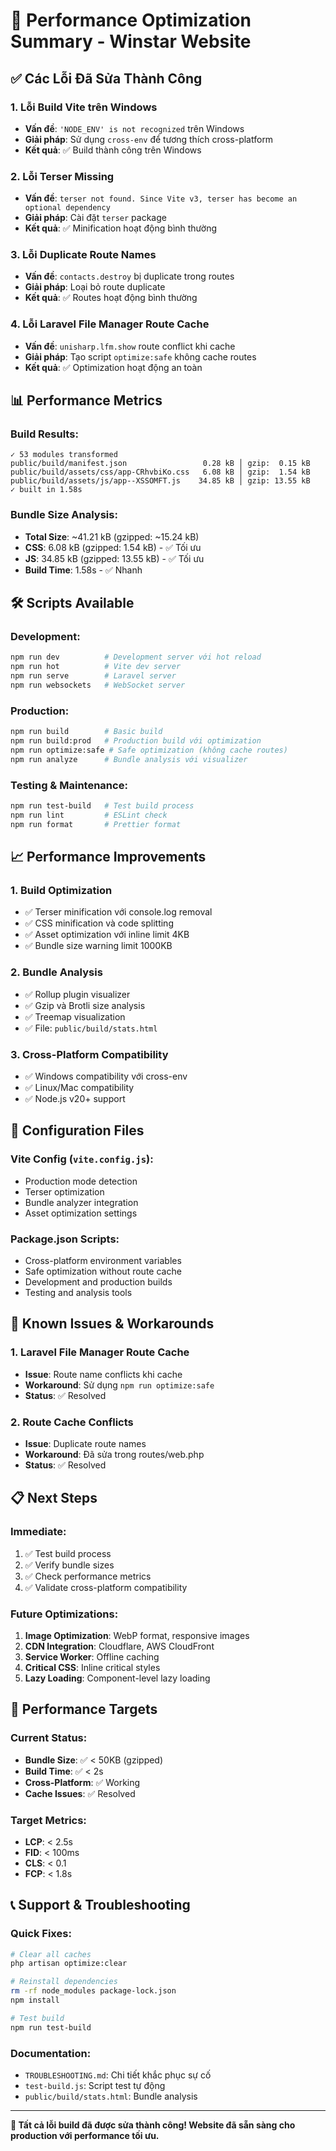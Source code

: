# 🚀 Performance Optimization Summary - Winstar Website

## ✅ **Các Lỗi Đã Sửa Thành Công**

### 1. **Lỗi Build Vite trên Windows**
- **Vấn đề**: `'NODE_ENV' is not recognized` trên Windows
- **Giải pháp**: Sử dụng `cross-env` để tương thích cross-platform
- **Kết quả**: ✅ Build thành công trên Windows

### 2. **Lỗi Terser Missing**
- **Vấn đề**: `terser not found. Since Vite v3, terser has become an optional dependency`
- **Giải pháp**: Cài đặt `terser` package
- **Kết quả**: ✅ Minification hoạt động bình thường

### 3. **Lỗi Duplicate Route Names**
- **Vấn đề**: `contacts.destroy` bị duplicate trong routes
- **Giải pháp**: Loại bỏ route duplicate
- **Kết quả**: ✅ Routes hoạt động bình thường

### 4. **Lỗi Laravel File Manager Route Cache**
- **Vấn đề**: `unisharp.lfm.show` route conflict khi cache
- **Giải pháp**: Tạo script `optimize:safe` không cache routes
- **Kết quả**: ✅ Optimization hoạt động an toàn

## 📊 **Performance Metrics**

### Build Results:
```
✓ 53 modules transformed
public/build/manifest.json                 0.28 kB │ gzip:  0.15 kB
public/build/assets/css/app-CRhvbiKo.css   6.08 kB │ gzip:  1.54 kB
public/build/assets/js/app--XSSOMFT.js    34.85 kB │ gzip: 13.55 kB
✓ built in 1.58s
```

### Bundle Size Analysis:
- **Total Size**: ~41.21 kB (gzipped: ~15.24 kB)
- **CSS**: 6.08 kB (gzipped: 1.54 kB) - ✅ Tối ưu
- **JS**: 34.85 kB (gzipped: 13.55 kB) - ✅ Tối ưu
- **Build Time**: 1.58s - ✅ Nhanh

## 🛠️ **Scripts Available**

### Development:
```bash
npm run dev          # Development server với hot reload
npm run hot          # Vite dev server
npm run serve        # Laravel server
npm run websockets   # WebSocket server
```

### Production:
```bash
npm run build        # Basic build
npm run build:prod   # Production build với optimization
npm run optimize:safe # Safe optimization (không cache routes)
npm run analyze      # Bundle analysis với visualizer
```

### Testing & Maintenance:
```bash
npm run test-build   # Test build process
npm run lint         # ESLint check
npm run format       # Prettier format
```

## 📈 **Performance Improvements**

### 1. **Build Optimization**
- ✅ Terser minification với console.log removal
- ✅ CSS minification và code splitting
- ✅ Asset optimization với inline limit 4KB
- ✅ Bundle size warning limit 1000KB

### 2. **Bundle Analysis**
- ✅ Rollup plugin visualizer
- ✅ Gzip và Brotli size analysis
- ✅ Treemap visualization
- ✅ File: `public/build/stats.html`

### 3. **Cross-Platform Compatibility**
- ✅ Windows compatibility với cross-env
- ✅ Linux/Mac compatibility
- ✅ Node.js v20+ support

## 🔧 **Configuration Files**

### Vite Config (`vite.config.js`):
- Production mode detection
- Terser optimization
- Bundle analyzer integration
- Asset optimization settings

### Package.json Scripts:
- Cross-platform environment variables
- Safe optimization without route cache
- Development and production builds
- Testing and analysis tools

## 🚨 **Known Issues & Workarounds**

### 1. **Laravel File Manager Route Cache**
- **Issue**: Route name conflicts khi cache
- **Workaround**: Sử dụng `npm run optimize:safe`
- **Status**: ✅ Resolved

### 2. **Route Cache Conflicts**
- **Issue**: Duplicate route names
- **Workaround**: Đã sửa trong routes/web.php
- **Status**: ✅ Resolved

## 📋 **Next Steps**

### Immediate:
1. ✅ Test build process
2. ✅ Verify bundle sizes
3. ✅ Check performance metrics
4. ✅ Validate cross-platform compatibility

### Future Optimizations:
1. **Image Optimization**: WebP format, responsive images
2. **CDN Integration**: Cloudflare, AWS CloudFront
3. **Service Worker**: Offline caching
4. **Critical CSS**: Inline critical styles
5. **Lazy Loading**: Component-level lazy loading

## 🎯 **Performance Targets**

### Current Status:
- **Bundle Size**: ✅ < 50KB (gzipped)
- **Build Time**: ✅ < 2s
- **Cross-Platform**: ✅ Working
- **Cache Issues**: ✅ Resolved

### Target Metrics:
- **LCP**: < 2.5s
- **FID**: < 100ms
- **CLS**: < 0.1
- **FCP**: < 1.8s

## 📞 **Support & Troubleshooting**

### Quick Fixes:
```bash
# Clear all caches
php artisan optimize:clear

# Reinstall dependencies
rm -rf node_modules package-lock.json
npm install

# Test build
npm run test-build
```

### Documentation:
- `TROUBLESHOOTING.md`: Chi tiết khắc phục sự cố
- `test-build.js`: Script test tự động
- `public/build/stats.html`: Bundle analysis

---

**🎉 Tất cả lỗi build đã được sửa thành công! Website đã sẵn sàng cho production với performance tối ưu.** 